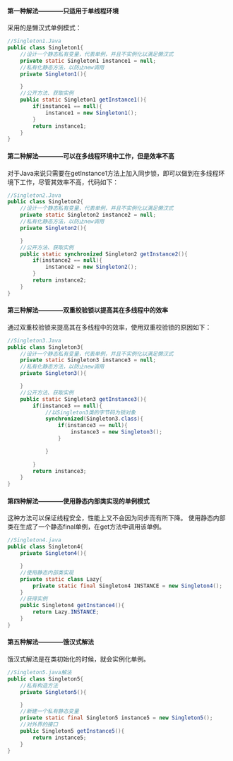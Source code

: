 #### 第一种解法————只适用于单线程环境
采用的是懒汉式单例模式：
```Java
//Singleton1.Java
public class Singleton1{
    //设计一个静态私有变量，代表单例，并且不实例化以满足懒汉式
    private static Singleton1 instance1 = null;
    //私有化静态方法，以防止new调用
    private Singleton1(){

    }
    //公开方法、获取实例
    public static Singleton1 getInstance1(){
        if(instance1 == null){
            instance1 = new Singleton1();
        }
        return instance1;
    }
}
```

#### 第二种解法————可以在多线程环境中工作，但是效率不高
对于Java来说只需要在getInstance1方法上加入同步锁，即可以做到在多线程环境下工作，尽管其效率不高，代码如下：
```Java
//Singleton2.Java
public class Singleton2{
    //设计一个静态私有变量，代表单例，并且不实例化以满足懒汉式
    private static Singleton2 instance2 = null;
    //私有化静态方法，以防止new调用
    private Singleton2(){

    }
    //公开方法、获取实例
    public static synchronized Singleton2 getInstance2(){
        if(instance2 == null){
            instance2 = new Singleton2();
        }
        return instance2;
    }
}
```

#### 第三种解法————双重校验锁以提高其在多线程中的效率
通过双重校验锁来提高其在多线程中的效率，使用双重校验锁的原因如下：

```Java
//Singleton3.Java
public class Singleton3{
    //设计一个静态私有变量，代表单例，并且不实例化以满足懒汉式
    private static Singleton3 instance3 = null;
    //私有化静态方法，以防止new调用
    private Singleton3(){

    }
    //公开方法、获取实例
    public static Singleton3 getInstance3(){
        if(instance3 == null){
            //以Singleton3类的字节码为锁对象
            synchronized(Singleton3.class){
                if(instance3 == null){
                    instance3 = new Singleton3();
                }

            }
            
        }
        return instance3;
    }
}
```

#### 第四种解法————使用静态内部类实现的单例模式
这种方法可以保证线程安全，性能上又不会因为同步而有所下降。
使用静态内部类在生成了一个静态final单例，在get方法中调用该单例。
```Java
//Singleton4.java
public class Singleton4{
    private Singleton4(){

    }
    //使用静态内部类实现
    private static class Lazy{
        private static final Singleton4 INSTANCE = new Singleton4();
    }
    //获得实例
    public Singleton4 getInstance4(){
        return Lazy.INSTANCE;
    }
}
```

#### 第五种解法————饿汉式解法
饿汉式解法是在类初始化的时候，就会实例化单例。
```Java
//Singleton5.java解法
public class Singleton5{
    //私有构造方法
    private Singleton5(){

    }
    //新建一个私有静态变量
    private static final Singleton5 instance5 = new Singleton5();
    //对外界的接口
    public Singleton5 getInstance5(){
        return instance5;
    }
}
```























